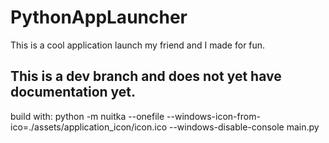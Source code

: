 # PythonAppLauncher

This is a cool application launch my friend and I made for fun.

## This is a dev branch and does not yet have documentation yet.

build with: python -m nuitka --onefile --windows-icon-from-ico=./assets/application_icon/icon.ico --windows-disable-console main.py